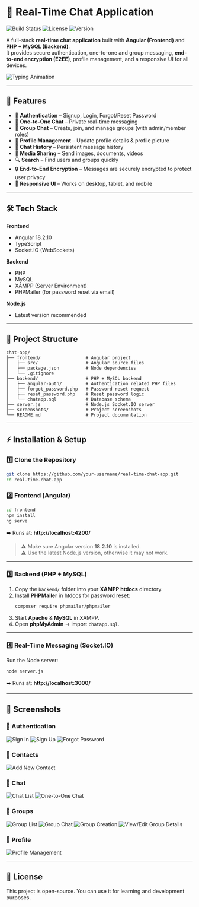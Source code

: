 # 💬 Real-Time Chat Application

![Build Status](https://img.shields.io/badge/build-passing-brightgreen)
![License](https://img.shields.io/badge/license-MIT-blue)
![Version](https://img.shields.io/badge/version-1.0.0-orange)

A full-stack **real-time chat application** built with **Angular (Frontend)** and **PHP + MySQL (Backend)**.  
It provides secure authentication, one-to-one and group messaging, **end-to-end encryption (E2EE)**, profile management, and a responsive UI for all devices.

![Typing Animation](https://readme-typing-svg.herokuapp.com?size=24&color=F70A8D&width=500&lines=Real-time+Messaging+💬;Secure+Authentication+🔐;Media+Sharing+📂)

---

## 🚀 Features
- 🔐 **Authentication** – Signup, Login, Forgot/Reset Password
- 💬 **One-to-One Chat** – Private real-time messaging
- 👥 **Group Chat** – Create, join, and manage groups (with admin/member roles)
- 👤 **Profile Management** – Update profile details & profile picture
- 📜 **Chat History** – Persistent message history
- 📂 **Media Sharing** – Send images, documents, videos
- 🔍 **Search** – Find users and groups quickly
- 🔒 **End-to-End Encryption** – Messages are securely encrypted to protect user privacy
- 📱 **Responsive UI** – Works on desktop, tablet, and mobile

---

## 🛠 Tech Stack
**Frontend**
- Angular 18.2.10
- TypeScript
- Socket.IO (WebSockets)

**Backend**
- PHP
- MySQL
- XAMPP (Server Environment)
- PHPMailer (for password reset via email)

**Node.js**
- Latest version recommended

---

## 📂 Project Structure

```
chat-app/
├── frontend/                 # Angular project
│   ├── src/                  # Angular source files
│   ├── package.json          # Node dependencies
│   └── .gitignore
├── backend/                  # PHP + MySQL backend
│   ├── angular-auth/         # Authentication related PHP files
│   ├── forgot_password.php   # Password reset request
│   ├── reset_password.php    # Reset password logic
│   └── chatapp.sql           # Database schema
├── server.js                 # Node.js Socket.IO server
├── screenshots/              # Project screenshots
└── README.md                 # Project documentation
```

---

## ⚡ Installation & Setup

### 1️⃣ Clone the Repository
```bash
git clone https://github.com/your-username/real-time-chat-app.git
cd real-time-chat-app
```

### 2️⃣ Frontend (Angular)
```bash
cd frontend
npm install
ng serve
```
➡️ Runs at: **http://localhost:4200/**

> ⚠️ Make sure Angular version **18.2.10** is installed.  
> ⚠️ Use the latest Node.js version, otherwise it may not work.

---

### 3️⃣ Backend (PHP + MySQL)
1. Copy the `backend/` folder into your **XAMPP htdocs** directory.  
2. Install **PHPMailer** in htdocs for password reset:  
   ```bash
   composer require phpmailer/phpmailer
   ```
3. Start **Apache** & **MySQL** in XAMPP.  
4. Open **phpMyAdmin** → import `chatapp.sql`.

---

### 4️⃣ Real-Time Messaging (Socket.IO)
Run the Node server:
```bash
node server.js
```
➡️ Runs at: **http://localhost:3000/**

---

## 📸 Screenshots

### 🔑 Authentication
![Sign In](screenshots/sign_in.png)
![Sign Up](screenshots/sign_up.png)
![Forgot Password](screenshots/forgot_password.png)

### 📇 Contacts
![Add New Contact](screenshots/add_new_contact.png)

### 💬 Chat
![Chat List](screenshots/chat_list.png)
![One-to-One Chat](screenshots/chat_msg.png)

### 👥 Groups
![Group List](screenshots/group_list.png)
![Group Chat](screenshots/group_msg.png)
![Group Creation](screenshots/group_creation.png)
![View/Edit Group Details](screenshots/view_or_edit_group_details.png)

### 👤 Profile
![Profile Management](screenshots/profile_management.png)

---

## 📜 License
This project is open-source. You can use it for learning and development purposes.

